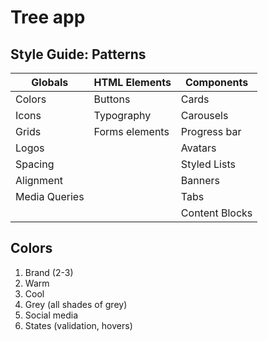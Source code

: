# Tree app

## Style Guide: Patterns

Globals | HTML Elements | Components
---|---|---
Colors | Buttons | Cards
Icons | Typography | Carousels
Grids | Forms elements | Progress bar
Logos | | Avatars
Spacing | | Styled Lists
Alignment | | Banners
Media Queries | | Tabs
  |  |  |Content Blocks


## Colors
1. Brand (2-3)
2. Warm
3. Cool
4. Grey (all shades of grey)
5. Social media 
6. States (validation, hovers)